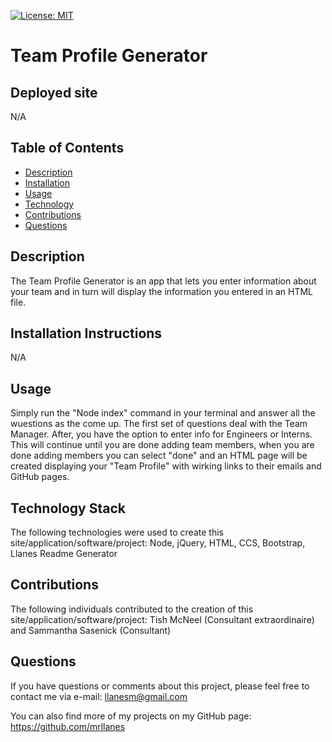 
[![License: MIT](https://img.shields.io/badge/License-MIT-yellow.svg)](https://opensource.org/licenses/MIT)

# Team Profile Generator

## Deployed site

N/A

## Table of Contents

* [Description](#description)
* [Installation](#installation)
* [Usage](#usage)
* [Technology](#technology)
* [Contributions](#contributions)
* [Questions](#questions)

## Description

The Team Profile Generator is an app that lets you enter information about your team and in turn will display the information you entered in an HTML file.

## Installation Instructions

N/A

## Usage

Simply run the "Node index" command in your terminal and answer all the wuestions as the come up. The first set of questions deal with the Team Manager. After, you have the option to enter info for Engineers or Interns. This will continue until you are done adding team members, when you are done adding members you can select "done" and an HTML page will be created displaying your "Team Profile" with wirking links to their emails and GitHub pages.

## Technology Stack

The following technologies were used to create this site/application/software/project:
Node, jQuery, HTML, CCS, Bootstrap, Llanes Readme Generator

## Contributions

The following individuals contributed to the creation of this site/application/software/project:
Tish McNeel (Consultant extraordinaire) and Sammantha Sasenick (Consultant)

## Questions

If you have questions or comments about this project, please feel free to contact me via e-mail:
llanesm@gmail.com

You can also find more of my projects on my GitHub page:
https://github.com/mrllanes

